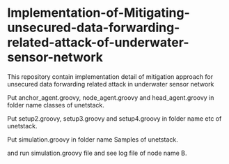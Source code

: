 # Implementation-of-Mitigating-unsecured-data-forwarding-related-attack-of-underwater-sensor-network
This repository contain implementation detail of mitigation approach for unsecured data forwarding related attack in underwater sensor network

Put anchor_agent.groovy, node_agent.groovy and head_agent.groovy in folder name classes of unetstack.

Put setup2.groovy, setup3.groovy and setup4.groovy in folder name etc of unetstack.

Put simulation.groovy in folder name Samples of unetstack.

and run simulation.groovy file and see log file of node name B.

